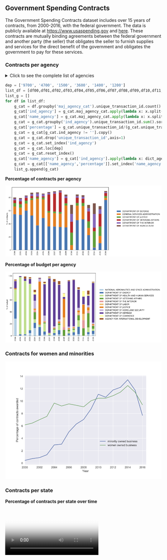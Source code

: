 ## Government Spending Contracts

The Government Spending Contracts dataset includes over 15 years of contracts, from 2000-2016, with the federal government. The data is publicly available at <https://www.usaspending.gov> and [here](https://public.enigma.com/browse/u-s-government-spending-contracts/1a932abc-8398-47ff-ad33-d1eb9a8958cc).
These contracts are mutually binding agreements between the federal government and another party (the seller) that obligates the seller to furnish supplies and services for the direct benefit of the government and obligates the government to pay for these services.

###  Contracts per agency

<details>
  <summary>Click to see the complete list of agencies</summary>
  <pre style="background-color:white"><code>ind_agency,name_agency
  1100, Executive Office of the President
  1145, Peace Corps
  1153, Trade and Development Agency
  1200, Department of Agriculture
  1300, Department of Commerce
  1400, Department of the Interior 
  1500, Department of Justice
  1600, Department of Labor
  1900, Department of State
  2000, Department of the Treasury
  2400, Office of Personnel Management
  2700, Federal Communications Commission
  2800, Social Security Administration
  2900, Federal Trade Commission
  3100, Nuclear Regulatory Commission
  3300, Smithsonian Institution
  3352, J. F. Kennedy Center for the Performing Arts
  3355, National Gallery of Art
  3400, International Trade Commission
  3600, Department of Veterans Affairs
  4100, Merit Systems Protection Board
  4500, Equal Employment Opportunity Commission
  4700, General Services Administration
  4900, National Science Foundation
  5000, Securities and Exchange Commission
  5800, Federal Emergency Management Agency
  5900, National Foundation on the Arts and the Humanities
  5920, National Endowment for the Arts
  5940, National Endowment for the Humanities
  6000, Railroad Retirement Board
  6100, Consumer Product Safety Commission
  6300, National Labor Relations Board
  6400, Tennessee Valley Authority
  6500, Federal Maritime Commission
  6800, Environmental Protection Agency
  6900, Department of Transportation
  7000, Department of Homeland Security 
  7200, Agency for International Development
  7300, Small Business Administration
  7400, American Battle Monuments Commission
  7500, Department of Health and Human Services
  8000, National Aeronautics and Space Administration
  8400, United States Soldiers' and Airmen's Home
  84af, Armed forces Retirement Home
  8600, Department of Housing and Urban Development
  8800, National Archives and Records Administration
  8900, Department of Energy
  8961, Federal Energy Regulatory Commission
  9000, Selective Service System
  9100, Department of Education
  9506, Federal Election Commission
  9514, Occupational Safety and Health Review Commission
  9516, Defense Nuclear Facilities Safety Board
  9517, Commission on Civil Rights
  9524, National Mediation Board
  9531, United States Holocaust Memorial Museum
  9568, Broadcasting Board of Governors
  9577, Corporation for National and Community Service
  9594, Court Services and offender Supervision Agency
  9700, Department of Defense</code></pre>
</details>



```python
dep = ['9700', '4700', '1500', '3600', '1400', '1200']
list_df = [df00,df01,df02,df03,df04,df05,df06,df07,df08,df09,df10,df11,df12,df13,df14,df15,df16]
list_g = []
for df in list_df:
    g_cat = df.groupby('maj_agency_cat').unique_transaction_id.count().reset_index()
    g_cat['ind_agency'] = g_cat.maj_agency_cat.apply(lambda x: x.split(':')[0])
    g_cat['name_agency'] = g_cat.maj_agency_cat.apply(lambda x: x.split(':')[1])
    g_cat = g_cat.groupby('ind_agency').unique_transaction_id.sum().sort_values(ascending=False).reset_index()
    g_cat['percentage'] = g_cat.unique_transaction_id/(g_cat.unique_transaction_id.sum())*100
    g_cat = g_cat[g_cat.ind_agency != ''].copy()
    g_cat = g_cat.drop('unique_transaction_id',axis=1)
    g_cat = g_cat.set_index('ind_agency')
    g_cat = g_cat.loc[dep]
    g_cat = g_cat.reset_index()
    g_cat['name_agency'] = g_cat['ind_agency'].apply(lambda x: dict_agency[x])
    g_cat = g_cat[['name_agency','percentage']].set_index('name_agency')
    list_g.append(g_cat)
```


**Percentage of contracts per agency**

<a href="images/gov/percentage_contracts_per_agency-100.png" ><img src="images/gov/percentage_contracts_per_agency-75.png"/></a>

**Percentage of budget per agency**

<a href="images/gov/percentage_budget_per_agency-100.png" ><img src="images/gov/percentage_budget_per_agency-75.png"/></a>

### Contracts for women and minorities

<img src="images/gov/percentage_minorities-100.png"/>

###  Contracts per state

**Percentage of contracts per state over time**

<video src="videos/states.mp4" poster="videos/poster-states.png" style="max-width:100%" controls preload></video>


